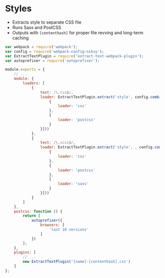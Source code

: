 # Styles

* Extracts style to separate CSS file
* Runs Sass and PostCSS
* Outputs with `[contenthash]` for proper file revving and long-term caching

```js
var webpack = require('webpack');
var config = require('webpack-config-niksy');
var ExtractTextPlugin = require('extract-text-webpack-plugin');
var autoprefixer = require('autoprefixer');

module.exports = {
	// ...
	module: {
		loaders: [
			{
				test: /\.css$/,
				loader: ExtractTextPlugin.extract('style', config.combineLoaders([{
					{
						loader: 'css'
					},
					{
						loader: 'postcss'
					}
				}]))
			},
			{
				test: /\.scss$/,
				loader: ExtractTextPlugin.extract('style', , config.combineLoaders([{
					{
						loader: 'css'
					},
					{
						loader: 'postcss'
					},
					{
						loader: 'sass'
					}
				}]))
			}
		]
	},
	postcss: function () {
		return [
			autoprefixer({
				browsers: [
					'last 10 versions'
				]
			})
		];
	},
	plugins: [
		// ...
		new ExtractTextPlugin('[name]-[contenthash].css')
	]
};
```

